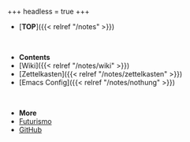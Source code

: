 +++
headless = true
+++

- [**TOP**]({{< relref "/notes" >}})

<br />

- **Contents**
- [Wiki]({{< relref "/notes/wiki" >}})
- [Zettelkasten]({{< relref "/notes/zettelkasten" >}})
- [Emacs Config]({{< relref "/notes/nothung" >}})

<br />

- **More**
- [Futurismo](https://futurismo.biz/)
- [GitHub](https://github.com/tsu-nera/keido/)

